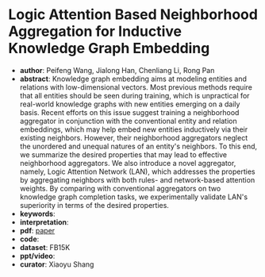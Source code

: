 # Logic Attention Based Neighborhood Aggregation for Inductive Knowledge Graph Embedding 
- **author**: Peifeng Wang, Jialong Han, Chenliang Li, Rong Pan     
- **abstract**: Knowledge graph embedding aims at modeling entities and relations with low-dimensional vectors. Most previous methods require that all entities should be seen during training, which is unpractical for real-world knowledge graphs with new entities emerging on a daily basis. Recent efforts on this issue suggest training a neighborhood aggregator in conjunction with the conventional entity and relation embeddings, which may help embed new entities inductively via their existing neighbors. However, their neighborhood aggregators neglect the unordered and unequal natures of an entity's neighbors. To this end, we summarize the desired properties that may lead to effective neighborhood aggregators. We also introduce a novel aggregator, namely, Logic Attention Network (LAN), which addresses the properties by aggregating neighbors with both rules- and network-based attention weights. By comparing with conventional aggregators on two knowledge graph completion tasks, we experimentally validate LAN's superiority in terms of the desired properties.   
- **keywords**: 
- **interpretation**:
- **pdf**: [paper](https://aaai.org/ojs/index.php/AAAI/article/view/4698/4576)
- **code**: 
- **dataset**: FB15K 
- **ppt/video**:
- **curator**: Xiaoyu Shang
